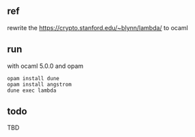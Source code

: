 
## ref 
rewrite the https://crypto.stanford.edu/~blynn/lambda/ to ocaml  


## run
with ocaml 5.0.0 and opam
    
    opam install dune
    opam install angstrom
    dune exec lambda


## todo
   TBD